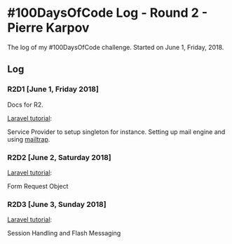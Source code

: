 # #100DaysOfCode Log - Round 2 - Pierre Karpov

The log of my #100DaysOfCode challenge. Started on June 1, Friday, 2018.

## Log

### R2D1 [June 1, Friday 2018]
Docs for R2.

[Laravel tutorial](https://laracasts.com/series/laravel-from-scratch-2017/):

Service Provider to setup singleton for instance. Setting up mail engine and using [mailtrap](https://mailtrap.io/).

### R2D2 [June 2, Saturday 2018]
[Laravel tutorial](https://laracasts.com/series/laravel-from-scratch-2017/):

Form Request Object

### R2D3 [June 3, Sunday 2018]
[Laravel tutorial](https://laracasts.com/series/laravel-from-scratch-2017/):

Session Handling and Flash Messaging
